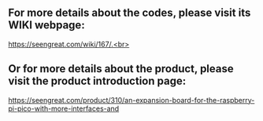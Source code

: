 ## For more details about the codes, please visit its WIKI webpage: <br>
https://seengreat.com/wiki/167/.<br> 
## Or for more details about the product, please visit the product introduction page:<br>
https://seengreat.com/product/310/an-expansion-board-for-the-raspberry-pi-pico-with-more-interfaces-and
